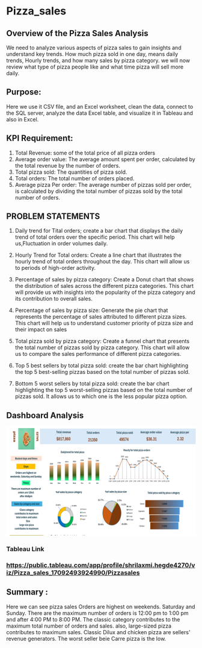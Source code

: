 # Pizza_sales
## Overview of the Pizza Sales Analysis

We need to analyze various aspects of pizza sales to gain insights and understand key trends. How much pizza sold in one day, means daily trends, Hourly trends, and how many sales by pizza category. we will now review what type of pizza people like and what time pizza will sell more daily.

 ## Purpose:
Here we use it CSV file, and an Excel worksheet, clean the data, connect to the SQL server, analyze the data Excel table, and visualize it in Tableau and also in Excel.

 ## KPI Requirement:
1. Total Revenue: some of the total price of all pizza orders
2. Average order value: The average amount spent per order, calculated by the total revenue by the number of orders.
3. Total pizza sold: The quantities of pizza sold.
4. Total orders: The total number of orders placed.
5. Average pizza Per order: The average number of pizzas sold per order, is calculated by dividing the total number of pizzas sold by the total number of orders.

## PROBLEM STATEMENTS
1. Daily trend for Tital orders;
create a bar chart that displays the daily trend of total orders over the specific period. This chart will help us,Fluctuation in order volumes daily. 

2. Hourly Trend for Total orders:
Create a line chart that illustrates the hourly trend of total orders throughout the day. This chart will allow us to periods of high-order activity.

3. Percentage of sales by pizza category:
Create a Donut chart that shows the distribution of sales across the different pizza categories. This chart will provide us with insights into the popularity of the pizza category and its contribution to overall sales.

4. Percentage of sales by pizza size:
Generate the pie chart that represents the percentage of sales attributed to different pizza sizes. This chart will help us to understand customer priority of pizza size and their impact on sales

5. Total pizza sold by pizza category:
Create a funnel chart that presents the total number of pizzas sold by pizza category. This chart will allow us to compare the sales performance of different pizza categories.

6. Top 5 best sellers by total pizza sold:
create the bar chart highlighting the top 5 best-selling pizzas based on the total number of pizzas sold.

7. Bottom 5 worst sellers by total pizza sold:
create the bar chart highlighting the top 5 worst-selling pizzas based on the total number of pizzas sold. It allows us to which one is the less popular pizza option.
## Dashboard Analysis
![Pizza_Sales_Analysis)](/Image/pizza-sales-dashaboard.png)

### Tableau Link
### https://public.tableau.com/app/profile/shrilaxmi.hegde4270/viz/Pizza_sales_17092493924990/Pizzasales

 ## Summary :

Here we can see pizza sales Orders are highest on weekends. Saturday and Sunday. There are the maximum number of orders is 12:00 pm to 1:00 pm and after 4:00 PM to 8:00 PM. The classic category contributes to the maximum total number of orders and sales. also, large-sized pizza contributes to maximum sales. Classic Dilux and chicken pizza are sellers' revenue generators. The worst seller beie Carre pizza is the low. 

















